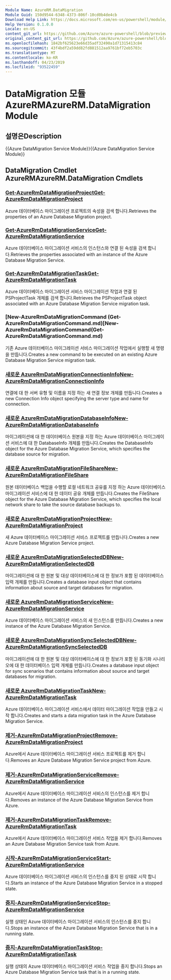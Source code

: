 ```yaml
---
Module Name: AzureRM.DataMigration
Module Guid: 150d9544-6348-4373-806f-10cd0b4de4cb
Download Help Link: https://docs.microsoft.com/en-us/powershell/module/azurerm.datamigration
Help Version: 0.1.0.0
Locale: en-US
content_git_url: https://github.com/Azure/azure-powershell/blob/preview/src/ResourceManager/DataMigration/Commands.DataMigration/help/AzureRM.DataMigration.md
original_content_git_url: https://github.com/Azure/azure-powershell/blob/preview/src/ResourceManager/DataMigration/Commands.DataMigration/help/AzureRM.DataMigration.md
ms.openlocfilehash: 1842bf625623e66d35adf32490a1d71315413c84
ms.sourcegitcommit: 43f4bdf2a59dd82fd881512aa9761bf72eb5703c
ms.translationtype: MT
ms.contentlocale: ko-KR
ms.lasthandoff: 04/23/2019
ms.locfileid: "93522459"
---
```

# <span data-ttu-id="92d4a-101">DataMigration 모듈 AzureRM</span><span class="sxs-lookup"><span data-stu-id="92d4a-101">AzureRM.DataMigration Module</span></span>
## <span data-ttu-id="92d4a-102">설명은</span><span class="sxs-lookup"><span data-stu-id="92d4a-102">Description</span></span>
<span data-ttu-id="92d4a-103">{{Azure DataMigration Service Module}}</span><span class="sxs-lookup"><span data-stu-id="92d4a-103">{{Azure DataMigration Service Module}}</span></span>

## <span data-ttu-id="92d4a-104">DataMigration Cmdlet AzureRM</span><span class="sxs-lookup"><span data-stu-id="92d4a-104">AzureRM.DataMigration Cmdlets</span></span>
### [<span data-ttu-id="92d4a-105">Get-AzureRmDataMigrationProject</span><span class="sxs-lookup"><span data-stu-id="92d4a-105">Get-AzureRmDataMigrationProject</span></span>](Get-AzureRmDataMigrationProject.md)
<span data-ttu-id="92d4a-106">Azure 데이터베이스 마이그레이션 프로젝트의 속성을 검색 합니다.</span><span class="sxs-lookup"><span data-stu-id="92d4a-106">Retrieves the properties of an Azure Database Migration project.</span></span>

### [<span data-ttu-id="92d4a-107">Get-AzureRmDataMigrationService</span><span class="sxs-lookup"><span data-stu-id="92d4a-107">Get-AzureRmDataMigrationService</span></span>](Get-AzureRmDataMigrationService.md)
<span data-ttu-id="92d4a-108">Azure 데이터베이스 마이그레이션 서비스의 인스턴스와 연결 된 속성을 검색 합니다.</span><span class="sxs-lookup"><span data-stu-id="92d4a-108">Retrieves the properties associated with an instance of the Azure Database Migration Service.</span></span> 

### [<span data-ttu-id="92d4a-109">Get-AzureRmDataMigrationTask</span><span class="sxs-lookup"><span data-stu-id="92d4a-109">Get-AzureRmDataMigrationTask</span></span>](Get-AzureRmDataMigrationTask.md)
<span data-ttu-id="92d4a-110">Azure 데이터베이스 마이그레이션 서비스 마이그레이션 작업과 연결 된 PSProjectTask 개체를 검색 합니다.</span><span class="sxs-lookup"><span data-stu-id="92d4a-110">Retrieves the PSProjectTask object associated with an Azure Database Migration Service migration task.</span></span>

### <span data-ttu-id="92d4a-111">[New-AzureRmDataMigrationCommand (Get-AzureRmDataMigrationCommand.md)</span><span class="sxs-lookup"><span data-stu-id="92d4a-111">[New-AzureRmDataMigrationCommand(Get-AzureRmDataMigrationCommand.md)</span></span>
<span data-ttu-id="92d4a-112">기존 Azure 데이터베이스 마이그레이션 서비스 마이그레이션 작업에서 실행할 새 명령을 만듭니다.</span><span class="sxs-lookup"><span data-stu-id="92d4a-112">Creates a new command to be executed on an existing Azure Database Migration Service migration task.</span></span>

### [<span data-ttu-id="92d4a-113">새로운 AzureRmDataMigrationConnectionInfo</span><span class="sxs-lookup"><span data-stu-id="92d4a-113">New-AzureRmDataMigrationConnectionInfo</span></span>](New-AzureRmDataMigrationConnectionInfo.md)
<span data-ttu-id="92d4a-114">연결에 대 한 서버 유형 및 이름을 지정 하는 새 연결 정보 개체를 만듭니다.</span><span class="sxs-lookup"><span data-stu-id="92d4a-114">Creates a new Connection Info object specifying the server type and name for connection.</span></span>

### [<span data-ttu-id="92d4a-115">새로운 AzureRmDataMigrationDatabaseInfo</span><span class="sxs-lookup"><span data-stu-id="92d4a-115">New-AzureRmDataMigrationDatabaseInfo</span></span>](New-AzureRmDataMigrationDatabaseInfo.md)
<span data-ttu-id="92d4a-116">마이그레이션에 대 한 데이터베이스 원본을 지정 하는 Azure 데이터베이스 마이그레이션 서비스에 대 한 DatabaseInfo 개체를 만듭니다.</span><span class="sxs-lookup"><span data-stu-id="92d4a-116">Creates the DatabaseInfo object for the Azure Database Migration Service, which specifies the database source for migration.</span></span>

### [<span data-ttu-id="92d4a-117">새로운 AzureRmDataMigrationFileShare</span><span class="sxs-lookup"><span data-stu-id="92d4a-117">New-AzureRmDataMigrationFileShare</span></span>](New-AzureRmDataMigrationFileShare.md)
<span data-ttu-id="92d4a-118">원본 데이터베이스 백업을 수행할 로컬 네트워크 공유를 지정 하는 Azure 데이터베이스 마이그레이션 서비스에 대 한 데이터 공유 개체를 만듭니다.</span><span class="sxs-lookup"><span data-stu-id="92d4a-118">Creates the FileShare object for the Azure Database Migration Service, which specifies the local network share to take the source database backups to.</span></span>

### [<span data-ttu-id="92d4a-119">새로운 AzureRmDataMigrationProject</span><span class="sxs-lookup"><span data-stu-id="92d4a-119">New-AzureRmDataMigrationProject</span></span>](New-AzureRmDataMigrationProject.md)
<span data-ttu-id="92d4a-120">새 Azure 데이터베이스 마이그레이션 서비스 프로젝트를 만듭니다.</span><span class="sxs-lookup"><span data-stu-id="92d4a-120">Creates a new Azure Database Migration Service project.</span></span>

### [<span data-ttu-id="92d4a-121">새로운 AzureRmDataMigrationSelectedDB</span><span class="sxs-lookup"><span data-stu-id="92d4a-121">New-AzureRmDataMigrationSelectedDB</span></span>](New-AzureRmDataMigrationSelectedDB.md)
<span data-ttu-id="92d4a-122">마이그레이션에 대 한 원본 및 대상 데이터베이스에 대 한 정보가 포함 된 데이터베이스 입력 개체를 만듭니다.</span><span class="sxs-lookup"><span data-stu-id="92d4a-122">Creates a database input object that contains information about source and target databases for migration.</span></span>

### [<span data-ttu-id="92d4a-123">새로운 AzureRmDataMigrationService</span><span class="sxs-lookup"><span data-stu-id="92d4a-123">New-AzureRmDataMigrationService</span></span>](New-AzureRmDataMigrationService.md)
<span data-ttu-id="92d4a-124">Azure 데이터베이스 마이그레이션 서비스의 새 인스턴스를 만듭니다.</span><span class="sxs-lookup"><span data-stu-id="92d4a-124">Creates a new instance of the Azure Database Migration Service.</span></span>

### [<span data-ttu-id="92d4a-125">새로운 AzureRmDataMigrationSyncSelectedDB</span><span class="sxs-lookup"><span data-stu-id="92d4a-125">New-AzureRmDataMigrationSyncSelectedDB</span></span>](New-AzureRmDataMigrationSyncSelectedDB.md)
<span data-ttu-id="92d4a-126">마이그레이션에 대 한 원본 및 대상 데이터베이스에 대 한 정보가 포함 된 동기화 시나리오에 대 한 데이터베이스 입력 개체를 만듭니다.</span><span class="sxs-lookup"><span data-stu-id="92d4a-126">Creates a database input object for sync scenarios that contains information about source and target databases for migration.</span></span>

### [<span data-ttu-id="92d4a-127">새로운 AzureRmDataMigrationTask</span><span class="sxs-lookup"><span data-stu-id="92d4a-127">New-AzureRmDataMigrationTask</span></span>](New-AzureRmDataMigrationTask.md)
<span data-ttu-id="92d4a-128">Azure 데이터베이스 마이그레이션 서비스에서 데이터 마이그레이션 작업을 만들고 시작 합니다.</span><span class="sxs-lookup"><span data-stu-id="92d4a-128">Creates and starts a data migration task in the Azure Database Migration Service.</span></span>

### [<span data-ttu-id="92d4a-129">제거-AzureRmDataMigrationProject</span><span class="sxs-lookup"><span data-stu-id="92d4a-129">Remove-AzureRmDataMigrationProject</span></span>](Remove-AzureRmDataMigrationProject.md)
<span data-ttu-id="92d4a-130">Azure에서 Azure 데이터베이스 마이그레이션 서비스 프로젝트를 제거 합니다.</span><span class="sxs-lookup"><span data-stu-id="92d4a-130">Removes an Azure Database Migration Service project from Azure.</span></span>

### [<span data-ttu-id="92d4a-131">제거-AzureRmDataMigrationService</span><span class="sxs-lookup"><span data-stu-id="92d4a-131">Remove-AzureRmDataMigrationService</span></span>](Remove-AzureRmDataMigrationService.md)
<span data-ttu-id="92d4a-132">Azure에서 Azure 데이터베이스 마이그레이션 서비스의 인스턴스를 제거 합니다.</span><span class="sxs-lookup"><span data-stu-id="92d4a-132">Removes an instance of the Azure Database Migration Service from Azure.</span></span>

### [<span data-ttu-id="92d4a-133">제거-AzureRmDataMigrationTask</span><span class="sxs-lookup"><span data-stu-id="92d4a-133">Remove-AzureRmDataMigrationTask</span></span>](Remove-AzureRmDataMigrationTask.md)
<span data-ttu-id="92d4a-134">Azure에서 Azure 데이터베이스 마이그레이션 서비스 작업을 제거 합니다.</span><span class="sxs-lookup"><span data-stu-id="92d4a-134">Removes an Azure Database Migration Service task from Azure.</span></span>

### [<span data-ttu-id="92d4a-135">시작-AzureRmDataMigrationService</span><span class="sxs-lookup"><span data-stu-id="92d4a-135">Start-AzureRmDataMigrationService</span></span>](Start-AzureRmDataMigrationService.md)
<span data-ttu-id="92d4a-136">Azure 데이터베이스 마이그레이션 서비스의 인스턴스를 중지 된 상태로 시작 합니다.</span><span class="sxs-lookup"><span data-stu-id="92d4a-136">Starts an instance of the Azure Database Migration Service in a stopped state.</span></span> 

### [<span data-ttu-id="92d4a-137">중지-AzureRmDataMigrationService</span><span class="sxs-lookup"><span data-stu-id="92d4a-137">Stop-AzureRmDataMigrationService</span></span>](Stop-AzureRmDataMigrationService.md)
<span data-ttu-id="92d4a-138">실행 상태인 Azure 데이터베이스 마이그레이션 서비스의 인스턴스를 중지 합니다.</span><span class="sxs-lookup"><span data-stu-id="92d4a-138">Stops an instance of the Azure Database Migration Service that is in a running state.</span></span>

### [<span data-ttu-id="92d4a-139">중지-AzureRmDataMigrationTask</span><span class="sxs-lookup"><span data-stu-id="92d4a-139">Stop-AzureRmDataMigrationTask</span></span>](Stop-AzureRmDataMigrationTask.md)
<span data-ttu-id="92d4a-140">실행 상태의 Azure 데이터베이스 마이그레이션 서비스 작업을 중지 합니다.</span><span class="sxs-lookup"><span data-stu-id="92d4a-140">Stops an  Azure Database Migration Service task that is in a running state.</span></span>

